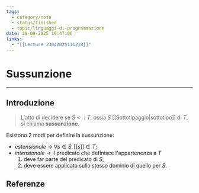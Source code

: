 ```yaml
---
tags:
  - category/note
  - status/finished
  - topic/linguaggi-di-programmazione
date: 28-09-2025 19:47:06
links:
  - "[[Lecture 23042025111218]]"
---
```

# Sussunzione
---
## Introduzione
> L'atto di decidere se $S <: T$, ossia $S$ [[Sottotipaggio|sottotipo]] di $T$, si chiama **sussunzione**.

Esistono 2 modi per definire la sussunzione:
- _estensionale_ -> $\forall s \in S, [[s]] \in T$;
- _intensionale_ -> il predicato che definisce l'appartenenza a $T$
	1. deve far parte del predicato di $S$;
	2. deve essere applicato sullo stesso dominio di quello per $S$.

## Referenze